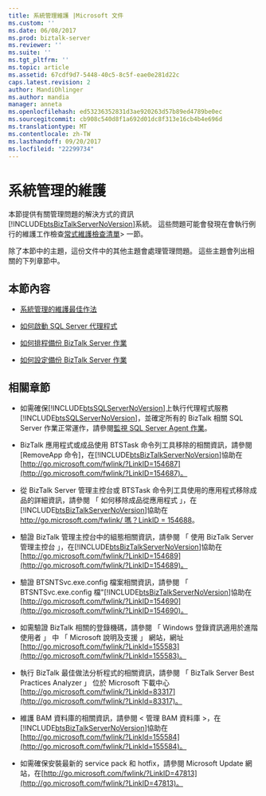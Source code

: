 ```yaml
---
title: 系統管理維護 |Microsoft 文件
ms.custom: ''
ms.date: 06/08/2017
ms.prod: biztalk-server
ms.reviewer: ''
ms.suite: ''
ms.tgt_pltfrm: ''
ms.topic: article
ms.assetid: 67cdf9d7-5448-40c5-8c5f-eae0e281d22c
caps.latest.revision: 2
author: MandiOhlinger
ms.author: mandia
manager: anneta
ms.openlocfilehash: ed53236352831d3ae920263d57b89ed4789be0ec
ms.sourcegitcommit: cb908c540d8f1a692d01dc8f313e16cb4b4e696d
ms.translationtype: MT
ms.contentlocale: zh-TW
ms.lasthandoff: 09/20/2017
ms.locfileid: "22299734"
---
```

# <a name="administrative-maintenance"></a>系統管理的維護
本節提供有關管理問題的解決方式的資訊[!INCLUDE[btsBizTalkServerNoVersion](../includes/btsbiztalkservernoversion-md.md)]系統。 這些問題可能會發現在會執行例行的維護工作檢查[常式維護檢查清單](../technical-guides/routine-maintenance-checklists.md)> 一節。  
  
 除了本節中的主題，這份文件中的其他主題會處理管理問題。 這些主題會列出相關的下列章節中。  
  
## <a name="in-this-section"></a>本節內容  
  
-   [系統管理的維護最佳作法](../technical-guides/best-practices-for-administrative-maintenance.md)  
  
-   [如何啟動 SQL Server 代理程式](../technical-guides/how-to-start-the-sql-server-agent.md)  
  
-   [如何排程備份 BizTalk Server 作業](../technical-guides/how-to-schedule-a-backup-biztalk-server-job.md)  
  
-   [如何設定備份 BizTalk Server 作業](../technical-guides/how-to-configure-a-backup-biztalk-server-job.md)  
  
## <a name="related-sections"></a>相關章節  
  
-   如需確保[!INCLUDE[btsSQLServerNoVersion](../includes/btssqlservernoversion-md.md)]上執行代理程式服務[!INCLUDE[btsSQLServerNoVersion](../includes/btssqlservernoversion-md.md)]，並確定所有的 BizTalk 相關 SQL Server 作業正常運作，請參閱[監視 SQL Server Agent 作業](../technical-guides/monitoring-sql-server-agent-jobs.md)。  
  
-   BizTalk 應用程式或成品使用 BTSTask 命令列工具移除的相關資訊，請參閱 [RemoveApp 命令]，在[!INCLUDE[btsBizTalkServerNoVersion](../includes/btsbiztalkservernoversion-md.md)]協助在[http://go.microsoft.com/fwlink/?LinkID=154687](http://go.microsoft.com/fwlink/?LinkID=154687)。  
  
-   從 BizTalk Server 管理主控台或 BTSTask 命令列工具使用的應用程式移除成品的詳細資訊，請參閱 「 如何移除成品從應用程式 」，在[!INCLUDE[btsBizTalkServerNoVersion](../includes/btsbiztalkservernoversion-md.md)]協助在[http://go.microsoft.com/fwlink/ 嗎？LinkID = 154688](http://go.microsoft.com/fwlink/?LinkID=154688)。  
  
-   驗證 BizTalk 管理主控台中的組態相關資訊，請參閱 「 使用 BizTalk Server 管理主控台 」，在[!INCLUDE[btsBizTalkServerNoVersion](../includes/btsbiztalkservernoversion-md.md)]協助在[http://go.microsoft.com/fwlink/?LinkID=154689](http://go.microsoft.com/fwlink/?LinkID=154689)。  
  
-   驗證 BTSNTSvc.exe.config 檔案相關資訊，請參閱 「 BTSNTSvc.exe.config 檔"[!INCLUDE[btsBizTalkServerNoVersion](../includes/btsbiztalkservernoversion-md.md)]協助在[http://go.microsoft.com/fwlink/?LinkID=154690](http://go.microsoft.com/fwlink/?LinkID=154690)。  
  
-   如需驗證 BizTalk 相關的登錄機碼，請參閱 「 Windows 登錄資訊適用於進階使用者 」 中 「 Microsoft 說明及支援 」 網站，網址[http://go.microsoft.com/fwlink/?LinkId=155583](http://go.microsoft.com/fwlink/?LinkId=155583)。  
  
-   執行 BizTalk 最佳做法分析程式的相關資訊，請參閱 「 BizTalk Server Best Practices Analyzer 」 位於 Microsoft 下載中心[http://go.microsoft.com/fwlink/?LinkId=83317](http://go.microsoft.com/fwlink/?LinkId=83317)。  
  
-   維護 BAM 資料庫的相關資訊，請參閱 < 管理 BAM 資料庫 >，在[!INCLUDE[btsBizTalkServerNoVersion](../includes/btsbiztalkservernoversion-md.md)]協助在[http://go.microsoft.com/fwlink/?LinkId=155584](http://go.microsoft.com/fwlink/?LinkId=155584)。  
  
-   如需確保安裝最新的 service pack 和 hotfix，請參閱 Microsoft Update 網站，在[http://go.microsoft.com/fwlink/?LinkID=47813](http://go.microsoft.com/fwlink/?LinkID=47813)。